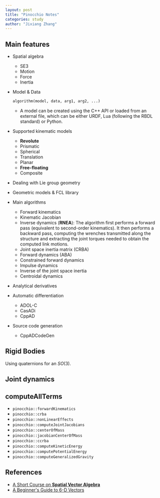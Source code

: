 ```yaml
---
layout: post
title: "Pinocchio Notes"
categories: study
author: "Jixiang Zhang"
---
```



## Main features

* Spatial algebra
  * SE3
  * Motion
  * Force
  * Inertia
* Model & Data
  
  ```python
  algorithm(model, data, arg1, arg2, ...)
  ```

  * A model can be created using the C++ API or loaded from an external file, which can be either URDF, Lua (following the RBDL standard) or Python.

* Supported kinematic models
  * **Revolute**
  * Prismatic
  * Spherical
  * Translation
  * Planar
  * **Free-floating**
  * Composite
* Dealing with Lie group geometry
* Geometric models & FCL library
* Main algorithms
  * Forward kinematics
  * Kinematic Jacobian
  * Inverse dynamics (**RNEA**): The algorithm first performs a forward pass (equivalent to second-order kinematics). It then performs a backward pass, computing the wrenches transmitted along the structure and extracting the joint torques needed to obtain the computed link motions.
  * Joint space inertia matrix (CRBA)
  * Forward dynamics (ABA)
  * Constrained forward dynamics
  * Impulse dynamics
  * Inverse of the joint space inertia
  * Centroidal dynamics
* Analytical derivatives
* Automatic differentiation
  * ADOL-C
  * CasADi
  * CppAD
* Source code generation
  * CppADCodeGen

## Rigid Bodies

Using quaternions for an $SO(3)$.

## Joint dynamics

## computeAllTerms

* `pinocchio::forwardKinematics`
* `pinocchio::crba`
* `pinocchio::nonLinearEffects`
* `pinocchio::computeJointJacobians`
* `pinocchio::centerOfMass`
* `pinocchio::jacobianCenterOfMass`
* `pinocchio::ccrba`
* `pinocchio::computeKineticEnergy`
* `pinocchio::computePotentialEnergy`
* `pinocchio::computeGeneralizedGravity`

## References

* [A Short Course on **Spatial Vector Algebra**](https://royfeatherstone.org/teaching/2008/slidesX4.pdf)
* [A Beginner's Guide to 6-D Vectors](http://bleyer.org/files/A%20Beginner's%20Guide%20to%206-D%20Vectors%20-%20Feathersone%20(IEEE,%202010).pdf)
